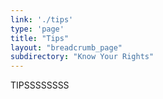 ```yaml
---
link: './tips'
type: 'page'
title: "Tips"
layout: "breadcrumb_page"
subdirectory: "Know Your Rights"
---
```

TIPSSSSSSSS
